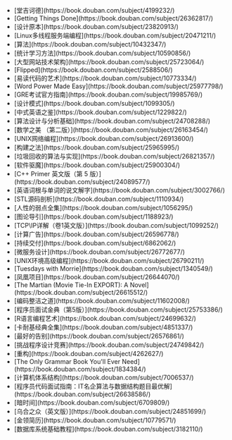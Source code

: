 * <!-- 堂吉诃德 --> [堂吉诃德](https://book.douban.com/subject/4199232/)
* <!-- Getting Things Done --> [Getting Things Done](https://book.douban.com/subject/26362817/)
* <!-- 设计原本 --> [设计原本](https://book.douban.com/subject/23820913/)
* <!-- Linux多线程服务端编程 --> [Linux多线程服务端编程](https://book.douban.com/subject/20471211/)
* <!-- 算法 --> [算法](https://book.douban.com/subject/10432347/)
* <!-- 统计学习方法 --> [统计学习方法](https://book.douban.com/subject/10590856/)
* <!-- 大型网站技术架构 --> [大型网站技术架构](https://book.douban.com/subject/25723064/)
* <!-- Flipped --> [Flipped](https://book.douban.com/subject/2588506/)
* <!-- 易读代码的艺术 --> [易读代码的艺术](https://book.douban.com/subject/10773334/)
* <!-- Word Power Made Easy --> [Word Power Made Easy](https://book.douban.com/subject/25977798/)
* <!-- GRE考试官方指南 --> [GRE考试官方指南](https://book.douban.com/subject/19985769/)
* <!-- 设计模式 --> [设计模式](https://book.douban.com/subject/1099305/)
* <!-- 中式英语之鉴 --> [中式英语之鉴](https://book.douban.com/subject/1229822/)
* <!-- 算法设计与分析基础 --> [算法设计与分析基础](https://book.douban.com/subject/24708288/)
* <!-- 数学之美 （第二版） --> [数学之美 （第二版）](https://book.douban.com/subject/26163454/)
* <!-- UNIX网络编程 --> [UNIX网络编程](https://book.douban.com/subject/26913600/)
* <!-- 构建之法 --> [构建之法](https://book.douban.com/subject/25965995/)
* <!-- 垃圾回收的算法与实现 --> [垃圾回收的算法与实现](https://book.douban.com/subject/26821357/)
* <!-- 软件驱魔 --> [软件驱魔](https://book.douban.com/subject/25900304/)
* <!-- C++ Primer 英文版（第 5 版） --> [C++ Primer 英文版（第 5 版）](https://book.douban.com/subject/24089577/)
* <!-- 英语词根与单词的说文解字 --> [英语词根与单词的说文解字](https://book.douban.com/subject/3002766/)
* <!-- STL源码剖析 --> [STL源码剖析](https://book.douban.com/subject/1110934/)
* <!-- 人性的弱点全集 --> [人性的弱点全集](https://book.douban.com/subject/1056295/)
* <!-- 图论导引 --> [图论导引](https://book.douban.com/subject/1188923/)
* <!-- TCP\IP详解（卷1英文版） --> [TCP\IP详解（卷1英文版）](https://book.douban.com/subject/1099252/)
* <!-- 计算广告 --> [计算广告](https://book.douban.com/subject/26596778/)
* <!-- 持续交付 --> [持续交付](https://book.douban.com/subject/6862062/)
* <!-- 微服务设计 --> [微服务设计](https://book.douban.com/subject/26772677/)
* <!-- UNIX环境高级编程 --> [UNIX环境高级编程](https://book.douban.com/subject/26790211/)
* <!-- Tuesdays with Morrie --> [Tuesdays with Morrie](https://book.douban.com/subject/1340549/)
* <!-- 凤凰项目 --> [凤凰项目](https://book.douban.com/subject/26644070/)
* <!-- The Martian (Movie Tie-In EXPORT): A Novel --> [The Martian (Movie Tie-In EXPORT): A Novel](https://book.douban.com/subject/26615512/)
* <!-- 编码整洁之道 --> [编码整洁之道](https://book.douban.com/subject/11602008/)
* <!-- 程序员面试金典（第5版） --> [程序员面试金典（第5版）](https://book.douban.com/subject/25753386/)
* <!-- R语言编程艺术 --> [R语言编程艺术](https://book.douban.com/subject/24699632/)
* <!-- 卡耐基经典全集 --> [卡耐基经典全集](https://book.douban.com/subject/4851337/)
* <!-- 最好的告别 --> [最好的告别](https://book.douban.com/subject/26576861/)
* <!-- 挑战程序设计竞赛 --> [挑战程序设计竞赛](https://book.douban.com/subject/24749842/)
* <!-- 重构 --> [重构](https://book.douban.com/subject/4262627/)
* <!-- The Only Grammar Book You'll Ever Need --> [The Only Grammar Book You'll Ever Need](https://book.douban.com/subject/1834384/)
* <!-- 计算机体系结构 --> [计算机体系结构](https://book.douban.com/subject/7006537/)
* <!-- 程序员代码面试指南：IT名企算法与数据结构题目最优解 --> [程序员代码面试指南：IT名企算法与数据结构题目最优解](https://book.douban.com/subject/26638586/)
* <!-- 暗时间 --> [暗时间](https://book.douban.com/subject/6709809/)
* <!-- 乌合之众（英文版） --> [乌合之众（英文版）](https://book.douban.com/subject/24851699/)
* <!-- 金领简历 --> [金领简历](https://book.douban.com/subject/10779571/)
* <!-- 数据库系统基础教程 --> [数据库系统基础教程](https://book.douban.com/subject/3182110/)
